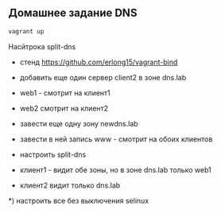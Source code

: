 ## Домашнее задание DNS

```bash
vagrant up
```

Насйтрока split-dns
* стенд https://github.com/erlong15/vagrant-bind
* добавить еще один сервер client2 в зоне dns.lab
* web1 - смотрит на клиент1
* web2 смотрит на клиент2

* завести еще одну зону newdns.lab
* завести в ней запись
www - смотрит на обоих клиентов

* настроить split-dns
* клиент1 - видит обе зоны, но в зоне dns.lab только web1
* клиент2 видит только dns.lab

*) настроить все без выключения selinux
